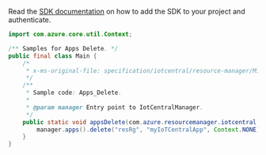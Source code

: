 Read the [SDK documentation](https://github.com/Azure/azure-sdk-for-java/blob/azure-resourcemanager-iotcentral_1.0.0-beta.2/sdk/iotcentral/azure-resourcemanager-iotcentral/README.md) on how to add the SDK to your project and authenticate.

```java
import com.azure.core.util.Context;

/** Samples for Apps Delete. */
public final class Main {
    /*
     * x-ms-original-file: specification/iotcentral/resource-manager/Microsoft.IoTCentral/stable/2021-06-01/examples/Apps_Delete.json
     */
    /**
     * Sample code: Apps_Delete.
     *
     * @param manager Entry point to IotCentralManager.
     */
    public static void appsDelete(com.azure.resourcemanager.iotcentral.IotCentralManager manager) {
        manager.apps().delete("resRg", "myIoTCentralApp", Context.NONE);
    }
}
```
